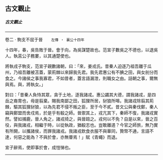 

## 古文觀止

##### 古文觀止

* * *

卷二 ‧ 駒支不屈于晉　　`左傳 ‧ 襄公十四年`

十四年，春，吳告敗于晉。會于向，為吳謀楚故也。范宣子數吳之不德也，以退吳人。執莒公子務婁，以其通楚使也。

將執戎子駒支，范宣子親數諸朝，曰：「來，姜戎氏。昔秦人迫逐乃祖吾離于瓜州，乃祖吾離被苫蓋，蒙荊棘以來歸我先君。我先君惠公有不腆之田，與女剖分而食之。今諸侯之事我寡君，不如昔者，蓋言語漏泄，則職女之由。詰朝之事，爾無與焉。與，將執女。」

對曰：「昔秦人負恃其眾，貪于土地，逐我諸戎。惠公蠲其大德，謂我諸戎，是四岳之裔胄也，毋是翦棄。賜我南鄙之田，狐狸所居，豺狼所嗥。我諸戎除翦其荊棘，驅其狐狸豺狼，以為先君不侵不叛之臣，至于今不貳。昔文公與秦伐鄭，秦人竊與鄭盟而舍戍焉，於是乎有殽之師。晉禦其上，戎亢其下，秦師不復，我諸戎實然。譬如捕鹿，晉人角之，諸戎掎之，與晉踣之。戎何以不免？自是以來，晉之百役，與我諸戎，相繼于時，以從執政，猶殽志也。豈敢離逷？今官之師旅，無乃實有所闕，以攜諸侯，而罪我諸戎。我諸戎飲食衣服不與華同，贄幣不通，言語不達，何惡之能為？不與於會，亦無瞢焉！」賦《青蠅》而退。

宣子辭焉，使即事於會，成愷悌也。

* * *

